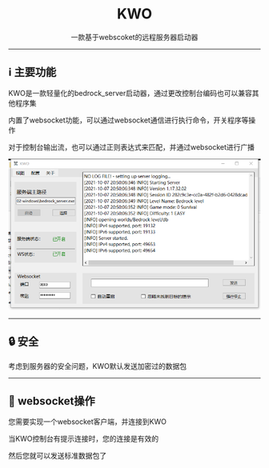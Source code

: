 # <center>KWO</center>

<center>一款基于webscoket的远程服务器启动器</center>

***

## ℹ️ 主要功能

KWO是一款轻量化的bedrock_server启动器，通过更改控制台编码也可以兼容其他程序集

内置了websocket功能，可以通过websocket通信进行执行命令，开关程序等操作

对于控制台输出流，也可以通过正则表达式来匹配，并通过websocket进行广播

![](../img/screenshort.png)

***

## 🔒 安全

考虑到服务器的安全问题，KWO默认发送加密过的数据包

***

## 💬 websocket操作

您需要实现一个websocket客户端，并连接到KWO

当KWO控制台有提示连接时，您的连接是有效的

然后您就可以发送标准数据包了




